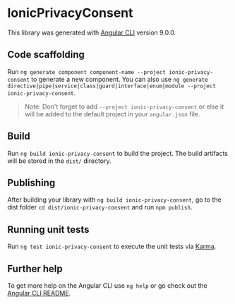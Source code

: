 # IonicPrivacyConsent

This library was generated with [Angular CLI](https://github.com/angular/angular-cli) version 9.0.0.

## Code scaffolding

Run `ng generate component component-name --project ionic-privacy-consent` to generate a new component. You can also use `ng generate directive|pipe|service|class|guard|interface|enum|module --project ionic-privacy-consent`.
> Note: Don't forget to add `--project ionic-privacy-consent` or else it will be added to the default project in your `angular.json` file. 

## Build

Run `ng build ionic-privacy-consent` to build the project. The build artifacts will be stored in the `dist/` directory.

## Publishing

After building your library with `ng build ionic-privacy-consent`, go to the dist folder `cd dist/ionic-privacy-consent` and run `npm publish`.

## Running unit tests

Run `ng test ionic-privacy-consent` to execute the unit tests via [Karma](https://karma-runner.github.io).

## Further help

To get more help on the Angular CLI use `ng help` or go check out the [Angular CLI README](https://github.com/angular/angular-cli/blob/master/README.md).
